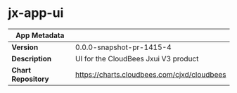 # jx-app-ui

|App Metadata||
|---|---|
| **Version** | 0.0.0-snapshot-pr-1415-4 |
| **Description** | UI for the CloudBees Jxui V3 product |
| **Chart Repository** | https://charts.cloudbees.com/cjxd/cloudbees |
